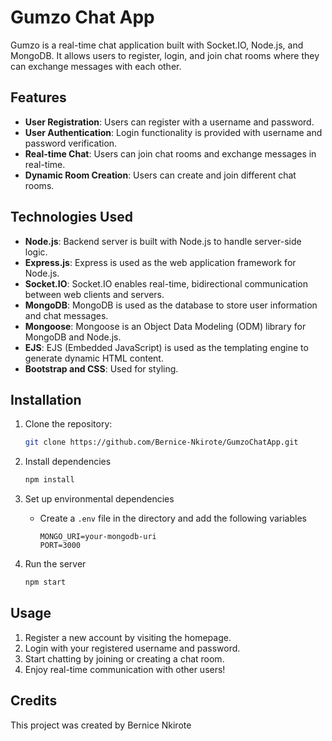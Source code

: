 # Gumzo Chat App

Gumzo is a real-time chat application built with Socket.IO, Node.js, and MongoDB. It allows users to register, login, and join chat rooms where they can exchange messages with each other.

## Features

- **User Registration**: Users can register with a username and password.
- **User Authentication**: Login functionality is provided with username and password verification.
- **Real-time Chat**: Users can join chat rooms and exchange messages in real-time.
- **Dynamic Room Creation**: Users can create and join different chat rooms.

## Technologies Used

- **Node.js**: Backend server is built with Node.js to handle server-side logic.
- **Express.js**: Express is used as the web application framework for Node.js.
- **Socket.IO**: Socket.IO enables real-time, bidirectional communication between web clients and servers.
- **MongoDB**: MongoDB is used as the database to store user information and chat messages.
- **Mongoose**: Mongoose is an Object Data Modeling (ODM) library for MongoDB and Node.js.
- **EJS**: EJS (Embedded JavaScript) is used as the templating engine to generate dynamic HTML content.
- **Bootstrap and CSS**: Used for styling.

## Installation

1. Clone the repository:

   ```bash
   git clone https://github.com/Bernice-Nkirote/GumzoChatApp.git
   ```
2. Install dependencies
   ```bash
   npm install
   ```
3. Set up environmental dependencies
   - Create a  `.env` file in the directory and add the following variables
     ```
     MONGO_URI=your-mongodb-uri
     PORT=3000
6. Run the server
   ```bash
   npm start
   ```


## Usage
1. Register a new account by visiting the homepage.
2. Login with your registered username and password.
3. Start chatting by joining or creating a chat room.
4. Enjoy real-time communication with other users!

## Credits
This project was created by Bernice Nkirote 

